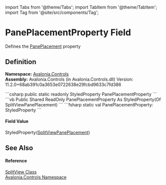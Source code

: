 import Tabs from '@theme/Tabs'; 
import TabItem from '@theme/TabItem'; 
import Tag from '@site/src/components/Tag'; 

# PanePlacementProperty Field


Defines the <a href="P_Avalonia_Controls_SplitView_PanePlacement">PanePlacement</a> property



## Definition
**Namespace:** <a href="N_Avalonia_Controls">Avalonia.Controls</a>  
**Assembly:** Avalonia.Controls (in Avalonia.Controls.dll) Version: 11.2.0+68ab391c0a3653e0722638e29fcbd9633c7fd386

<Tabs groupId="api-code-preview">
<TabItem value="csharp" label="C#">
```csharp
public static readonly StyledProperty<SplitViewPanePlacement> PanePlacementProperty
```
</TabItem>
<TabItem value="vb" label="VB">
```vb
Public Shared ReadOnly PanePlacementProperty As StyledProperty(Of SplitViewPanePlacement)
```
</TabItem>
<TabItem value="fsharp" label="F#">
```fsharp
static val PanePlacementProperty: StyledProperty<SplitViewPanePlacement>
```
</TabItem>
</Tabs>



#### Field Value
StyledProperty(<a href="T_Avalonia_Controls_SplitViewPanePlacement">SplitViewPanePlacement</a>)

## See Also


#### Reference
<a href="T_Avalonia_Controls_SplitView">SplitView Class</a>  
<a href="N_Avalonia_Controls">Avalonia.Controls Namespace</a>  

